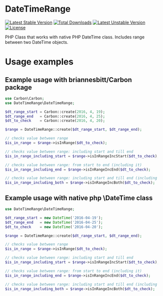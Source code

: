 # DateTimeRange

[![Latest Stable Version](https://poser.pugx.org/daffox/datetimerange/v/stable)](https://packagist.org/packages/daffox/datetimerange) [![Total Downloads](https://poser.pugx.org/daffox/datetimerange/downloads)](https://packagist.org/packages/daffox/datetimerange) [![Latest Unstable Version](https://poser.pugx.org/daffox/datetimerange/v/unstable)](https://packagist.org/packages/daffox/datetimerange) [![License](https://poser.pugx.org/daffox/datetimerange/license)](https://packagist.org/packages/daffox/datetimerange)

PHP Class that works with native PHP DateTime class. Includes range between two DateTime objects.

# Usage examples
## Example usage with briannesbitt/Carbon package

```php
use Carbon\Carbon;
use DateTimeRange\DateTimeRange;

$dt_range_start = Carbon::create(2016, 4, 19);
$dt_range_end   = Carbon::create(2016, 4, 25);
$dt_to_check    = Carbon::create(2016, 4, 20);

$range = DateTimeRange::create($dt_range_start, $dt_range_end);

// checks value between range
$is_in_range = $range->isInRange($dt_to_check);

// checks value between range: including start and till end
$is_in_range_including_start = $range->isInRangeIncStart($dt_to_check);

// checks value between range: from start to end (including it)
$is_in_range_including_end = $range->isInRangeIncEnd($dt_to_check);

// checks value between range: including start and till end (including it)
$is_in_range_including_both = $range->isInRangeIncBoth($dt_to_check);
```

## Example usage with native php \DateTime class

```php
use DateTimeRange\DateTimeRange;

$dt_range_start = new DateTime('2016-04-19');
$dt_range_end   = new DateTime('2016-04-25');
$dt_to_check    = new DateTime('2016-04-20');

$range = DateTimeRange::create($dt_range_start, $dt_range_end);

// checks value between range
$is_in_range = $range->isInRange($dt_to_check);

// checks value between range: including start and till end
$is_in_range_including_start = $range->isInRangeIncStart($dt_to_check);

// checks value between range: from start to end (including it)
$is_in_range_including_end = $range->isInRangeIncEnd($dt_to_check);

// checks value between range: including start and till end (including it)
$is_in_range_including_both = $range->isInRangeIncBoth($dt_to_check);

```

